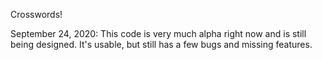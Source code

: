 Crosswords!

September 24, 2020:
This code is very much alpha right now and is still being designed.  It's usable, but still has a few bugs and missing features.

